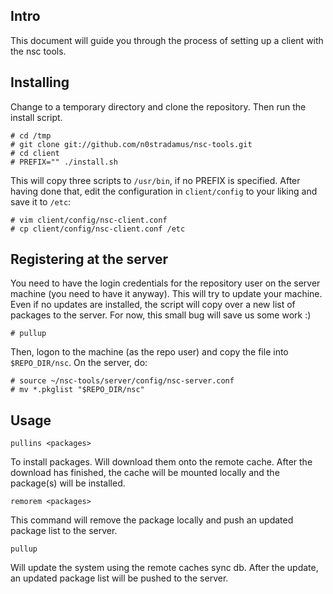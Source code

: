 ## Intro
This document will guide you through the process of setting up a client
with the nsc tools.

## Installing
Change to a temporary directory and clone the repository.
Then run the install script.

	# cd /tmp
	# git clone git://github.com/n0stradamus/nsc-tools.git
	# cd client
	# PREFIX="" ./install.sh

This will copy three scripts to `/usr/bin`, if no PREFIX is specified.
After having done that, edit the configuration in `client/config`
to your liking and save it to `/etc`:

	# vim client/config/nsc-client.conf
	# cp client/config/nsc-client.conf /etc

## Registering at the server
You need to have the login credentials for the repository user on the
server machine (you need to have it anyway).
This will try to update your machine. Even if no updates are installed,
the script will copy over a new list of packages to the server.
For now, this small bug will save us some work :)

	# pullup

Then, logon to the machine (as the repo user) and copy the file into `$REPO_DIR/nsc`.
On the server, do:

	# source ~/nsc-tools/server/config/nsc-server.conf
	# mv *.pkglist "$REPO_DIR/nsc"

## Usage

	pullins <packages>

To install packages. Will download them onto the remote cache.
After the download has finished, the cache will be mounted locally and 
the package(s) will be installed.

	remorem <packages>

This command will remove the package locally and push an updated
package list to the server.

	pullup

Will update the system using the remote caches sync db.
After the update, an updated package list will be pushed to the server.
